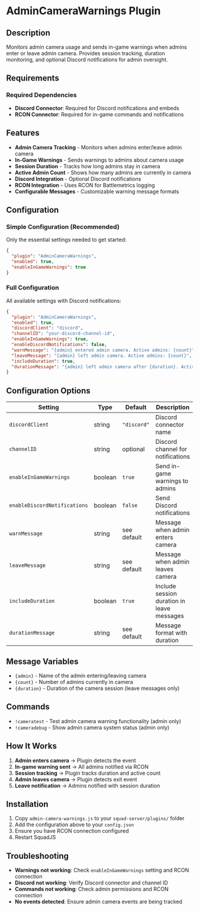# AdminCameraWarnings Plugin

## Description
Monitors admin camera usage and sends in-game warnings when admins enter or leave admin camera. Provides session tracking, duration monitoring, and optional Discord notifications for admin oversight.

## Requirements

### Required Dependencies
- **Discord Connector**: Required for Discord notifications and embeds
- **RCON Connector**: Required for in-game commands and notifications

## Features
- **Admin Camera Tracking** - Monitors when admins enter/leave admin camera
- **In-Game Warnings** - Sends warnings to admins about camera usage
- **Session Duration** - Tracks how long admins stay in camera
- **Active Admin Count** - Shows how many admins are currently in camera
- **Discord Integration** - Optional Discord notifications
- **RCON Integration** - Uses RCON for Battlemetrics logging
- **Configurable Messages** - Customizable warning message formats

## Configuration

### Simple Configuration (Recommended)
Only the essential settings needed to get started:
```json
{
  "plugin": "AdminCameraWarnings",
  "enabled": true,
  "enableInGameWarnings": true
}
```

### Full Configuration
All available settings with Discord notifications:
```json
{
  "plugin": "AdminCameraWarnings",
  "enabled": true,
  "discordClient": "discord",
  "channelID": "your-discord-channel-id",
  "enableInGameWarnings": true,
  "enableDiscordNotifications": false,
  "warnMessage": "{admin} entered admin camera. Active admins: {count}",
  "leaveMessage": "{admin} left admin camera. Active admins: {count}",
  "includeDuration": true,
  "durationMessage": "{admin} left admin camera after {duration}. Active admins: {count}"
}
```

## Configuration Options
| Setting | Type | Default | Description |
|---------|------|---------|-------------|
| `discordClient` | string | `"discord"` | Discord connector name |
| `channelID` | string | optional | Discord channel for notifications |
| `enableInGameWarnings` | boolean | `true` | Send in-game warnings to admins |
| `enableDiscordNotifications` | boolean | `false` | Send Discord notifications |
| `warnMessage` | string | see default | Message when admin enters camera |
| `leaveMessage` | string | see default | Message when admin leaves camera |
| `includeDuration` | boolean | `true` | Include session duration in leave messages |
| `durationMessage` | string | see default | Message format with duration |

## Message Variables
- `{admin}` - Name of the admin entering/leaving camera
- `{count}` - Number of admins currently in camera
- `{duration}` - Duration of the camera session (leave messages only)

## Commands
- `!cameratest` - Test admin camera warning functionality (admin only)
- `!cameradebug` - Show admin camera system status (admin only)

## How It Works
1. **Admin enters camera** → Plugin detects the event
2. **In-game warning sent** → All admins notified via RCON
3. **Session tracking** → Plugin tracks duration and active count
4. **Admin leaves camera** → Plugin detects exit event
5. **Leave notification** → Admins notified with session duration

## Installation
1. Copy `admin-camera-warnings.js` to your `squad-server/plugins/` folder
2. Add the configuration above to your `config.json`
3. Ensure you have RCON connection configured
4. Restart SquadJS

## Troubleshooting
- **Warnings not working**: Check `enableInGameWarnings` setting and RCON connection
- **Discord not working**: Verify Discord connector and channel ID
- **Commands not working**: Check admin permissions and RCON connection
- **No events detected**: Ensure admin camera events are being tracked 